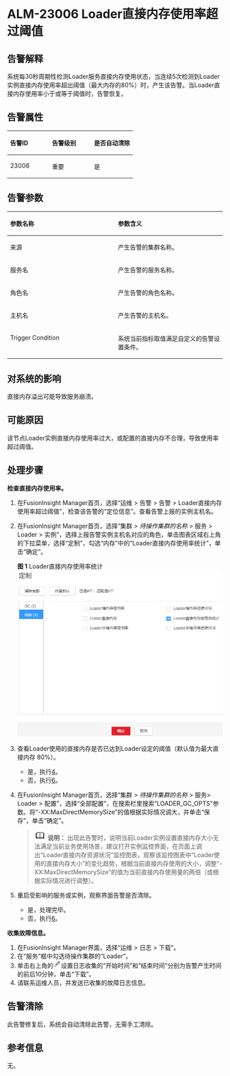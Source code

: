 # ALM-23006 Loader直接内存使用率超过阈值<a name="ALM-23006"></a>

## 告警解释<a name="section47717348"></a>

系统每30秒周期性检测Loader服务直接内存使用状态，当连续5次检测到Loader实例直接内存使用率超出阈值（最大内存的80%）时，产生该告警。当Loader直接内存使用率小于或等于阈值时，告警恢复。

## 告警属性<a name="section26802949"></a>

<a name="table20662094"></a>
<table><thead align="left"><tr id="row63210089"><th class="cellrowborder" valign="top" width="33.33333333333333%" id="mcps1.1.4.1.1"><p id="p19743614"><a name="p19743614"></a><a name="p19743614"></a>告警ID</p>
</th>
<th class="cellrowborder" valign="top" width="33.33333333333333%" id="mcps1.1.4.1.2"><p id="p55728924"><a name="p55728924"></a><a name="p55728924"></a>告警级别</p>
</th>
<th class="cellrowborder" valign="top" width="33.33333333333333%" id="mcps1.1.4.1.3"><p id="p17748970"><a name="p17748970"></a><a name="p17748970"></a>是否自动清除</p>
</th>
</tr>
</thead>
<tbody><tr id="row28380432"><td class="cellrowborder" valign="top" width="33.33333333333333%" headers="mcps1.1.4.1.1 "><p id="p17113655"><a name="p17113655"></a><a name="p17113655"></a>23006</p>
</td>
<td class="cellrowborder" valign="top" width="33.33333333333333%" headers="mcps1.1.4.1.2 "><p id="p44028806"><a name="p44028806"></a><a name="p44028806"></a>重要</p>
</td>
<td class="cellrowborder" valign="top" width="33.33333333333333%" headers="mcps1.1.4.1.3 "><p id="p9563558"><a name="p9563558"></a><a name="p9563558"></a>是</p>
</td>
</tr>
</tbody>
</table>

## 告警参数<a name="section39899956"></a>

<a name="table36450751"></a>
<table><thead align="left"><tr id="row64916164"><th class="cellrowborder" valign="top" width="50%" id="mcps1.1.3.1.1"><p id="p23717957"><a name="p23717957"></a><a name="p23717957"></a>参数名称</p>
</th>
<th class="cellrowborder" valign="top" width="50%" id="mcps1.1.3.1.2"><p id="p42106403"><a name="p42106403"></a><a name="p42106403"></a>参数含义</p>
</th>
</tr>
</thead>
<tbody><tr id="row6489154181616"><td class="cellrowborder" valign="top" width="50%" headers="mcps1.1.3.1.1 "><p id="p13858113752316"><a name="p13858113752316"></a><a name="p13858113752316"></a>来源</p>
</td>
<td class="cellrowborder" valign="top" width="50%" headers="mcps1.1.3.1.2 "><p id="p187931338134115"><a name="p187931338134115"></a><a name="p187931338134115"></a>产生告警的集群名称。</p>
</td>
</tr>
<tr id="row55175493"><td class="cellrowborder" valign="top" width="50%" headers="mcps1.1.3.1.1 "><p id="p39123317"><a name="p39123317"></a><a name="p39123317"></a>服务名</p>
</td>
<td class="cellrowborder" valign="top" width="50%" headers="mcps1.1.3.1.2 "><p id="p21202295"><a name="p21202295"></a><a name="p21202295"></a>产生告警的服务名称。</p>
</td>
</tr>
<tr id="row56602932"><td class="cellrowborder" valign="top" width="50%" headers="mcps1.1.3.1.1 "><p id="p37226997"><a name="p37226997"></a><a name="p37226997"></a>角色名</p>
</td>
<td class="cellrowborder" valign="top" width="50%" headers="mcps1.1.3.1.2 "><p id="p58494710"><a name="p58494710"></a><a name="p58494710"></a>产生告警的角色名称。</p>
</td>
</tr>
<tr id="row56690348"><td class="cellrowborder" valign="top" width="50%" headers="mcps1.1.3.1.1 "><p id="p66118565"><a name="p66118565"></a><a name="p66118565"></a>主机名</p>
</td>
<td class="cellrowborder" valign="top" width="50%" headers="mcps1.1.3.1.2 "><p id="p28049362"><a name="p28049362"></a><a name="p28049362"></a>产生告警的主机名。</p>
</td>
</tr>
<tr id="row51117673"><td class="cellrowborder" valign="top" width="50%" headers="mcps1.1.3.1.1 "><p id="p46890881"><a name="p46890881"></a><a name="p46890881"></a>Trigger Condition</p>
</td>
<td class="cellrowborder" valign="top" width="50%" headers="mcps1.1.3.1.2 "><p id="p40065001"><a name="p40065001"></a><a name="p40065001"></a>系统当前指标取值满足自定义的告警设置条件。</p>
</td>
</tr>
</tbody>
</table>

## 对系统的影响<a name="section23555289"></a>

直接内存溢出可能导致服务崩溃。

## 可能原因<a name="section10671013"></a>

该节点Loader实例直接内存使用率过大，或配置的直接内存不合理，导致使用率超过阈值。

## 处理步骤<a name="section28930257"></a>

**检查直接内存使用率。**

1.  在FusionInsight Manager首页，选择“运维 \> 告警 \> 告警 \> Loader直接内存使用率超过阈值”，检查该告警的“定位信息”。查看告警上报的实例主机名。
2.  在FusionInsight Manager首页，选择“集群 \>  _待操作集群的名称_  \> 服务 \> Loader \> 实例”，选择上报告警实例主机名对应的角色，单击图表区域右上角的下拉菜单，选择“定制”，勾选“内存”中的“Loader直接内存使用率统计”，单击“确定”。

    **图 1**  Loader直接内存使用率统计<a name="fig057955057"></a>  
    ![](figures/Loader直接内存使用率统计.png "Loader直接内存使用率统计")

3.  查看Loader使用的直接内存是否已达到Loader设定的阈值（默认值为最大直接内存 80%）。
    -   是，执行[4](#li79703172532)。
    -   否，执行[6](#d0e41643)。

4.  <a name="li79703172532"></a>在FusionInsight Manager首页，选择“集群 \>  _待操作集群的名称_  \> 服务\> Loader \> 配置”，选择“全部配置”，在搜索栏里搜索“LOADER\_GC\_OPTS”参数。将“-XX:MaxDirectMemorySize”的值根据实际情况调大，并单击“保存”，单击“确定”。

    >![](public_sys-resources/icon-note.gif) **说明：** 
    >出现此告警时，说明当前Loader实例设置直接内存大小无法满足当前业务使用场景，建议打开实例监控界面，在页面上调出“Loader直接内存资源状况”监控图表，观察该监控图表中“Loader使用的直接内存大小”的变化趋势，根据当前直接内存使用的大小，调整“-XX:MaxDirectMemorySize”的值为当前直接内存使用量的两倍（或根据实际情况进行调整）。

5.  重启受影响的服务或实例，观察界面告警是否清除。
    -   是，处理完毕。
    -   否，执行[6](#d0e41643)。


**收集故障信息。**

1.  <a name="d0e41643"></a>在FusionInsight Manager界面，选择“运维 \> 日志 \> 下载”。
2.  在“服务”框中勾选待操作集群的“Loader”。
3.  单击右上角的![](figures/zh-cn_image_0263895532.png)设置日志收集的“开始时间”和“结束时间”分别为告警产生时间的前后10分钟，单击“下载”。
4.  请联系运维人员，并发送已收集的故障日志信息。

## 告警清除<a name="section169311343318"></a>

此告警修复后，系统会自动清除此告警，无需手工清除。

## 参考信息<a name="section19896826"></a>

无。

